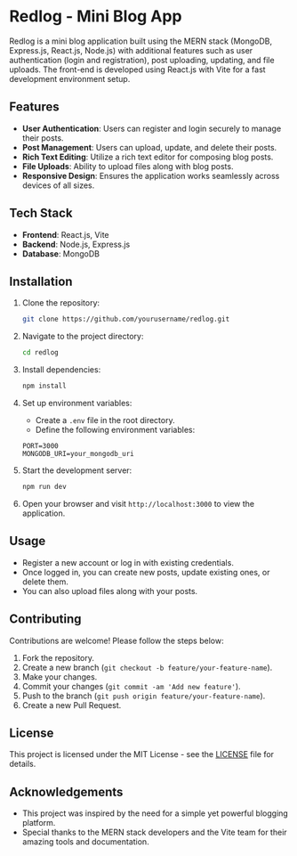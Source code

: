 
# Redlog - Mini Blog App

Redlog is a mini blog application built using the MERN stack (MongoDB, Express.js, React.js, Node.js) with additional features such as user authentication (login and registration), post uploading, updating, and file uploads. The front-end is developed using React.js with Vite for a fast development environment setup.

## Features

- **User Authentication**: Users can register and login securely to manage their posts.
- **Post Management**: Users can upload, update, and delete their posts.
- **Rich Text Editing**: Utilize a rich text editor for composing blog posts.
- **File Uploads**: Ability to upload files along with blog posts.
- **Responsive Design**: Ensures the application works seamlessly across devices of all sizes.

## Tech Stack

- **Frontend**: React.js, Vite
- **Backend**: Node.js, Express.js
- **Database**: MongoDB

## Installation

1. Clone the repository:

    ```bash
    git clone https://github.com/yourusername/redlog.git
    ```

2. Navigate to the project directory:

    ```bash
    cd redlog
    ```

3. Install dependencies:

    ```bash
    npm install
    ```

4. Set up environment variables:

    - Create a `.env` file in the root directory.
    - Define the following environment variables:

    ```plaintext
    PORT=3000
    MONGODB_URI=your_mongodb_uri
    ```

5. Start the development server:

    ```bash
    npm run dev
    ```

6. Open your browser and visit `http://localhost:3000` to view the application.

## Usage

- Register a new account or log in with existing credentials.
- Once logged in, you can create new posts, update existing ones, or delete them.
- You can also upload files along with your posts.

## Contributing

Contributions are welcome! Please follow the steps below:

1. Fork the repository.
2. Create a new branch (`git checkout -b feature/your-feature-name`).
3. Make your changes.
4. Commit your changes (`git commit -am 'Add new feature'`).
5. Push to the branch (`git push origin feature/your-feature-name`).
6. Create a new Pull Request.

## License

This project is licensed under the MIT License - see the [LICENSE](LICENSE) file for details.

## Acknowledgements

- This project was inspired by the need for a simple yet powerful blogging platform.
- Special thanks to the MERN stack developers and the Vite team for their amazing tools and documentation.

